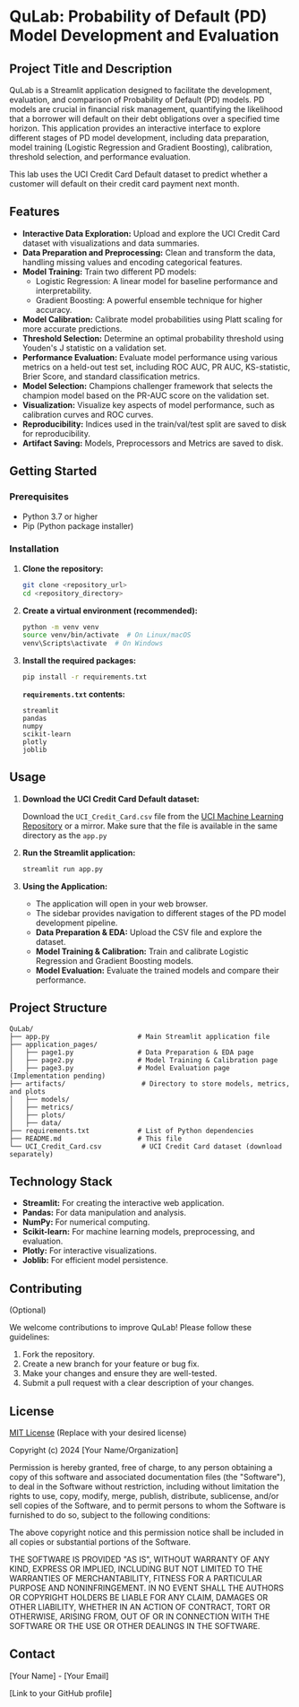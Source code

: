 # QuLab: Probability of Default (PD) Model Development and Evaluation

## Project Title and Description

QuLab is a Streamlit application designed to facilitate the development, evaluation, and comparison of Probability of Default (PD) models.  PD models are crucial in financial risk management, quantifying the likelihood that a borrower will default on their debt obligations over a specified time horizon. This application provides an interactive interface to explore different stages of PD model development, including data preparation, model training (Logistic Regression and Gradient Boosting), calibration, threshold selection, and performance evaluation.

This lab uses the UCI Credit Card Default dataset to predict whether a customer will default on their credit card payment next month.

## Features

*   **Interactive Data Exploration:** Upload and explore the UCI Credit Card dataset with visualizations and data summaries.
*   **Data Preparation and Preprocessing:** Clean and transform the data, handling missing values and encoding categorical features.
*   **Model Training:** Train two different PD models:
    *   Logistic Regression: A linear model for baseline performance and interpretability.
    *   Gradient Boosting: A powerful ensemble technique for higher accuracy.
*   **Model Calibration:** Calibrate model probabilities using Platt scaling for more accurate predictions.
*   **Threshold Selection:**  Determine an optimal probability threshold using Youden's J statistic on a validation set.
*   **Performance Evaluation:** Evaluate model performance using various metrics on a held-out test set, including ROC AUC, PR AUC, KS-statistic, Brier Score, and standard classification metrics.
*   **Model Selection:** Champions challenger framework that selects the champion model based on the PR-AUC score on the validation set.
*   **Visualization:** Visualize key aspects of model performance, such as calibration curves and ROC curves.
*   **Reproducibility:** Indices used in the train/val/test split are saved to disk for reproducibility.
*   **Artifact Saving:** Models, Preprocessors and Metrics are saved to disk.

## Getting Started

### Prerequisites

*   Python 3.7 or higher
*   Pip (Python package installer)

### Installation

1.  **Clone the repository:**

    ```bash
    git clone <repository_url>
    cd <repository_directory>
    ```

2.  **Create a virtual environment (recommended):**

    ```bash
    python -m venv venv
    source venv/bin/activate  # On Linux/macOS
    venv\Scripts\activate  # On Windows
    ```

3.  **Install the required packages:**

    ```bash
    pip install -r requirements.txt
    ```

    **`requirements.txt` contents:**

    ```
    streamlit
    pandas
    numpy
    scikit-learn
    plotly
    joblib
    ```

## Usage

1.  **Download the UCI Credit Card Default dataset:**

    Download the `UCI_Credit_Card.csv` file from the [UCI Machine Learning Repository](https://archive.ics.uci.edu/ml/datasets/default+of+credit+card+clients) or a mirror. Make sure that the file is available in the same directory as the `app.py`

2.  **Run the Streamlit application:**

    ```bash
    streamlit run app.py
    ```

3.  **Using the Application:**

    *   The application will open in your web browser.
    *   The sidebar provides navigation to different stages of the PD model development pipeline.
    *   **Data Preparation & EDA:** Upload the CSV file and explore the dataset.
    *   **Model Training & Calibration:** Train and calibrate Logistic Regression and Gradient Boosting models.
    *   **Model Evaluation:** Evaluate the trained models and compare their performance.

## Project Structure

```
QuLab/
├── app.py                      # Main Streamlit application file
├── application_pages/
│   ├── page1.py                # Data Preparation & EDA page
│   ├── page2.py                # Model Training & Calibration page
│   ├── page3.py                # Model Evaluation page (Implementation pending)
├── artifacts/                   # Directory to store models, metrics, and plots
│   ├── models/
│   ├── metrics/
│   ├── plots/
│   ├── data/
├── requirements.txt            # List of Python dependencies
├── README.md                   # This file
└── UCI_Credit_Card.csv          # UCI Credit Card dataset (download separately)
```

## Technology Stack

*   **Streamlit:**  For creating the interactive web application.
*   **Pandas:** For data manipulation and analysis.
*   **NumPy:** For numerical computing.
*   **Scikit-learn:** For machine learning models, preprocessing, and evaluation.
*   **Plotly:** For interactive visualizations.
*   **Joblib:**  For efficient model persistence.

## Contributing

(Optional)

We welcome contributions to improve QuLab! Please follow these guidelines:

1.  Fork the repository.
2.  Create a new branch for your feature or bug fix.
3.  Make your changes and ensure they are well-tested.
4.  Submit a pull request with a clear description of your changes.

## License

[MIT License](LICENSE) (Replace with your desired license)

Copyright (c) 2024 \[Your Name/Organization]

Permission is hereby granted, free of charge, to any person obtaining a copy
of this software and associated documentation files (the "Software"), to deal
in the Software without restriction, including without limitation the rights
to use, copy, modify, merge, publish, distribute, sublicense, and/or sell
copies of the Software, and to permit persons to whom the Software is
furnished to do so, subject to the following conditions:

The above copyright notice and this permission notice shall be included in all
copies or substantial portions of the Software.

THE SOFTWARE IS PROVIDED "AS IS", WITHOUT WARRANTY OF ANY KIND, EXPRESS OR
IMPLIED, INCLUDING BUT NOT LIMITED TO THE WARRANTIES OF MERCHANTABILITY,
FITNESS FOR A PARTICULAR PURPOSE AND NONINFRINGEMENT. IN NO EVENT SHALL THE
AUTHORS OR COPYRIGHT HOLDERS BE LIABLE FOR ANY CLAIM, DAMAGES OR OTHER
LIABILITY, WHETHER IN AN ACTION OF CONTRACT, TORT OR OTHERWISE, ARISING FROM,
OUT OF OR IN CONNECTION WITH THE SOFTWARE OR THE USE OR OTHER DEALINGS IN THE
SOFTWARE.

## Contact

[Your Name] - [Your Email]

[Link to your GitHub profile]
